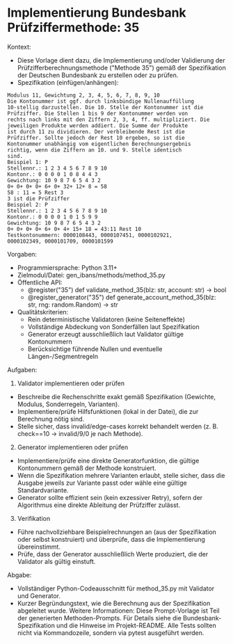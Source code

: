 # Implementierung Bundesbank Prüfziffermethode: 35

Kontext:
- Diese Vorlage dient dazu, die Implementierung und/oder Validierung der Prüfzifferberechnungsmethode ("Methode 35") gemäß der Spezifikation der Deutschen Bundesbank zu erstellen oder zu prüfen.
- Spezifikation (einfügen/anhängen):

```Text
Modulus 11, Gewichtung 2, 3, 4, 5, 6, 7, 8, 9, 10
Die Kontonummer ist ggf. durch linksbündige Nullenauffüllung
10-stellig darzustellen. Die 10. Stelle der Kontonummer ist die
Prüfziffer. Die Stellen 1 bis 9 der Kontonummer werden von
rechts nach links mit den Ziffern 2, 3, 4, ff. multipliziert. Die
jeweiligen Produkte werden addiert. Die Summe der Produkte
ist durch 11 zu dividieren. Der verbleibende Rest ist die
Prüfziffer. Sollte jedoch der Rest 10 ergeben, so ist die
Kontonummer unabhängig vom eigentlichen Berechnungsergebnis
richtig, wenn die Ziffern an 10. und 9. Stelle identisch
sind.
Beispiel 1: P
Stellennr.: 1 2 3 4 5 6 7 8 9 10
Kontonr.: 0 0 0 0 1 0 8 4 4 3
Gewichtung: 10 9 8 7 6 5 4 3 2
0+ 0+ 0+ 0+ 6+ 0+ 32+ 12+ 8 = 58
58 : 11 = 5 Rest 3
3 ist die Prüfziffer
Beispiel 2: P
Stellennr.: 1 2 3 4 5 6 7 8 9 10
Kontonr.: 0 0 0 0 1 0 1 5 9 9
Gewichtung: 10 9 8 7 6 5 4 3 2
0+ 0+ 0+ 0+ 6+ 0+ 4+ 15+ 18 = 43:11 Rest 10
Testkontonummern: 0000108443, 0000107451, 0000102921,
0000102349, 0000101709, 0000101599
```

Vorgaben:
- Programmiersprache: Python 3.11+
- Zielmodul/Datei: gen_ibans/methods/method_35.py
- Öffentliche API:
  - @register("35") def validate_method_35(blz: str, account: str) -> bool
  - @register_generator("35") def generate_account_method_35(blz: str, rng: random.Random) -> str
- Qualitätskriterien:
  - Rein deterministische Validatoren (keine Seiteneffekte)
  - Vollständige Abdeckung von Sonderfällen laut Spezifikation
  - Generator erzeugt ausschließlich laut Validator gültige Kontonummern
  - Berücksichtige führende Nullen und eventuelle Längen-/Segmentregeln

Aufgaben:
1) Validator implementieren oder prüfen
- Beschreibe die Rechenschritte exakt gemäß Spezifikation (Gewichte, Modulus, Sonderregeln, Varianten).
- Implementiere/prüfe Hilfsfunktionen (lokal in der Datei), die zur Berechnung nötig sind.
- Stelle sicher, dass invalid/edge-cases korrekt behandelt werden (z. B. check==10 -> invalid/9/0 je nach Methode).

2) Generator implementieren oder prüfen
- Implementiere/prüfe eine direkte Generatorfunktion, die gültige Kontonummern gemäß der Methode konstruiert.
- Wenn die Spezifikation mehrere Varianten erlaubt, stelle sicher, dass die Ausgabe jeweils zur Variante passt oder wähle eine gültige Standardvariante.
- Generator sollte effizient sein (kein exzessiver Retry), sofern der Algorithmus eine direkte Ableitung der Prüfziffer zulässt.

3) Verifikation
- Führe nachvollziehbare Beispielrechnungen an (aus der Spezifikation oder selbst konstruiert) und überprüfe, dass die Implementierung übereinstimmt.
- Prüfe, dass der Generator ausschließlich Werte produziert, die der Validator als gültig einstuft.

Abgabe:
- Vollständiger Python-Codeausschnitt für method_35.py mit Validator und Generator.
- Kurzer Begründungstext, wie die Berechnung aus der Spezifikation abgeleitet wurde.
Weitere Informationen: Diese Prompt-Vorlage ist Teil der generierten Methoden-Prompts. Für Details siehe die Bundesbank-Spezifikation und die Hinweise im Projekt-README.
Alle Tests sollten nicht via Kommandozeile, sondern via pytest ausgeführt werden.

